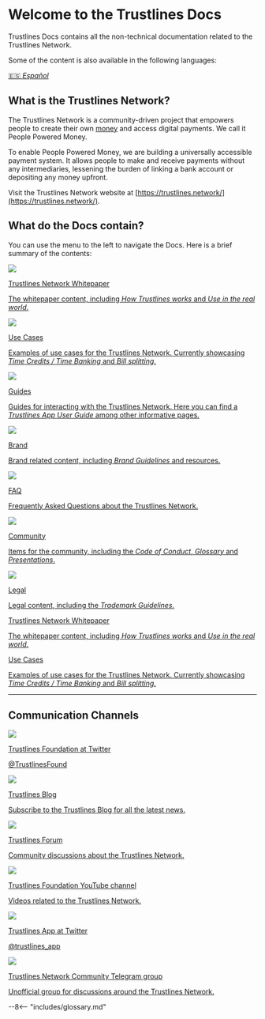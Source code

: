 # Welcome to the Trustlines Docs

Trustlines Docs contains all the non-technical documentation related to the Trustlines Network.

Some of the content is also available in the following languages:

[:es: _Español_](index.es.md)

## What is the Trustlines Network?

The Trustlines Network is a community-driven project that empowers people to create their own [money](https://www.investopedia.com/terms/m/money.asp#:~:text=Money%20is%20an%20economic%20unit,transactional%20purposes%20in%20an%20economy.&text=Money%20originates%20in%20the%20form,as%20a%20medium%20of%20exchange.) and access digital payments. We call it People Powered Money.

To enable People Powered Money, we are building a universally accessible payment system. It allows people to make and receive payments without any intermediaries, lessening the burden of linking a bank account or depositing any money upfront.

Visit the Trustlines Network website at [https://trustlines.network/](https://trustlines.network/).

## What do the Docs contain?

You can use the menu to the left to navigate the Docs. Here is a brief summary of the contents:

<div class="index_cards_row">
  <div class="index_cards">
    <a href="resources/wp_content/abstract">
      <div class="index_card_img"><img src="assets/images/card_wp.png" /></div>
      <div class="index_card_text">
        <p class="card_title">Trustlines Network Whitepaper</p>
        <p>The whitepaper content, including <i>How Trustlines works</i> and <i>Use in the real world</i>.</p>
      </div>
    </a>
  </div>

  <div class="index_cards">
    <a href="resources/wp_content/abstract">
      <div class="index_card_img"><img src="assets/images/card_usecases.png" /></div>
      <div class="index_card_text">
        <p class="card_title">Use Cases</p>
        <p>Examples of use cases for the Trustlines Network. Currently showcasing <i>Time Credits / Time Banking</i> and <i>Bill splitting</i>.</p>
      </div>
    </a>
  </div>

  <div class="index_cards">
    <a href="resources/wp_content/abstract">
      <div class="index_card_img"><img src="assets/images/card_guides.png" /></div>
      <div class="index_card_text">
        <p class="card_title">Guides</p>
        <p>Guides for interacting with the Trustlines Network. Here you can find a <i>Trustlines App User Guide</i> among other informative pages.</p>
      </div>
    </a>
  </div>
</div>

<div class="index_cards_row">
  <div class="index_cards">
    <a href="resources/wp_content/abstract">
      <div class="index_card_img"><img src="assets/images/card_brand.png" /></div>
      <div class="index_card_text">
        <p class="card_title">Brand</p>
        <p>Brand related content, including <i>Brand Guidelines</i> and resources.</p>
      </div>
    </a>
  </div>

  <div class="index_cards">
    <a href="resources/wp_content/abstract">
      <div class="index_card_img"><img src="assets/images/card_faq.png" /></div>
      <div class="index_card_text">
        <p class="card_title">FAQ</p>
        <p>Frequently Asked Questions about the Trustlines Network.</p>
      </div>
    </a>
  </div>

  <div class="index_cards">
    <a href="resources/wp_content/abstract">
      <div class="index_card_img"><img src="assets/images/card_community.png" /></div>
      <div class="index_card_text">
        <p class="card_title">Community</p>
        <p>Items for the community, including the <i>Code of Conduct</i>, <i>Glossary</i> and <i>Presentations</i>.</p>
      </div>
    </a>
  </div>
</div>

<div class="index_cards_row">
  <div class="index_cards">
    <a href="resources/wp_content/abstract">
      <div class="index_card_img"><img src="assets/images/card_legal.png" /></div>
      <div class="index_card_text">
        <p class="card_title">Legal</p>
        <p>Legal content, including the <i>Trademark Guidelines</i>.</p>
      </div>
    </a>
  </div>
</div>

<div class="mobile_cards admonition quote">
  <a href="resources/wp_content/abstract">
    <p class="card_title">Trustlines Network Whitepaper</p>
    <p>The whitepaper content, including <i>How Trustlines works</i> and <i>Use in the real world</i>.</p>
  </a>
</div>

<div class="mobile_cards admonition quote">
  <a href="resources/wp_content/abstract">
    <p class="card_title">Use Cases</p>
    <p>Examples of use cases for the Trustlines Network. Currently showcasing <i>Time Credits / Time Banking</i> and <i>Bill splitting</i>.</p>
  </a>
</div>

___

## Communication Channels

<div class="index_cards_row">
  <div class="index_cards">
    <a href="https://twitter.com/TrustlinesFound" target="_blank">
      <div class="index_card_img"><img src="assets/images/tf_twitter_card.png" /></div>
      <div class="index_card_text">
        <p class="card_title">Trustlines Foundation at Twitter</p>
        <p>@TrustlinesFound</p>
      </div>
    </a>
  </div>

  <div class="index_cards">
    <a href="resources/wp_content/abstract">
      <div class="index_card_img"><img src="assets/images/tl_blog_card.png" /></div>
      <div class="index_card_text">
        <p class="card_title">Trustlines Blog</p>
        <p>Subscribe to the Trustlines Blog for all the latest news.</p>
      </div>
    </a>
  </div>

  <div class="index_cards">
    <a href="resources/wp_content/abstract">
      <div class="index_card_img"><img src="assets/images/tl_forum_card.png" /></div>
      <div class="index_card_text">
        <p class="card_title">Trustlines Forum</p>
        <p>Community discussions about the Trustlines Network.</p>
      </div>
    </a>
  </div>
</div>

<div class="index_cards_row">
  <div class="index_cards">
    <a href="https://twitter.com/TrustlinesFound" target="_blank">
      <div class="index_card_img"><img src="assets/images/tf_youtube_card.png" /></div>
      <div class="index_card_text">
        <p class="card_title">Trustlines Foundation YouTube channel</p>
        <p>Videos related to the Trustlines Network.</p>
      </div>
    </a>
  </div>

  <div class="index_cards">
    <a href="resources/wp_content/abstract">
      <div class="index_card_img"><img src="assets/images/tla_twitter_card.png" /></div>
      <div class="index_card_text">
        <p class="card_title">Trustlines App at Twitter</p>
        <p>@trustlines_app</p>
      </div>
    </a>
  </div>

  <div class="index_cards">
    <a href="resources/wp_content/abstract">
      <div class="index_card_img"><img src="assets/images/tl_telegram_card.png" /></div>
      <div class="index_card_text">
        <p class="card_title">Trustlines Network Community Telegram group</p>
        <p>Unofficial group for discussions around the Trustlines Network.</p>
      </div>
    </a>
  </div>
</div>

--8<-- "includes/glossary.md"
